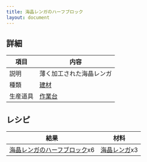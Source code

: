 ```yaml
---
title: 海晶レンガのハーフブロック
layout: document
---
```

## 詳細

|項目|内容|
|---|---|
|説明|薄く加工された海晶レンガ|
|種類|[建材](建材)|
|生産道具|[作業台](作業台)|

## レシピ

|結果|材料|
|---|---|
|[海晶レンガのハーフブロック](海晶レンガのハーフブロック)x6|[海晶レンガ](海晶レンガ)x3|
